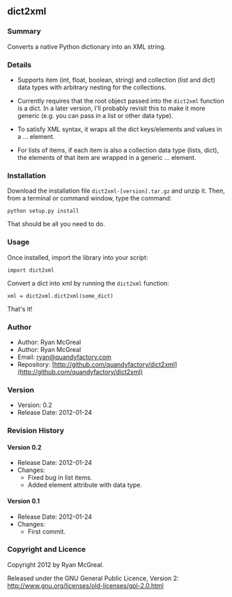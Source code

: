 ## dict2xml

### Summary

Converts a native Python dictionary into an XML string. 

### Details

* Supports item (int, float, boolean, string) and collection (list and dict) data types with arbitrary nesting for the collections.

* Currently requires that the root object passed into the `dict2xml` function is a dict. In a later version, I'll probably revisit this to make it more generic (e.g. you can pass in a list or other data type).

* To satisfy XML syntax, it wraps all the dict keys/elements and values in a <root> ... </root> element.

* For lists of items, if each item is also a collection data type (lists, dict), the elements of that item are wrapped in a generic <item> ... </item> element.

### Installation

Download the installation file `dict2xml-[version].tar.gz` and unzip it. Then, from a terminal or command window, type the command:

    python setup.py install
    
That should be all you need to do.

### Usage

Once installed, import the library into your script:

    import dict2xml

Convert a dict into xml by running the `dict2xml` function:

    xml = dict2xml.dict2xml(some_dict)

That's it!

### Author

* Author: Ryan McGreal
* Author: Ryan McGreal
* Email: [ryan@quandyfactory.com](mailto:ryan@quandyfactory.com)
* Repository: [http://github.com/quandyfactory/dict2xml](http://github.com/quandyfactory/dict2xml)

### Version

* Version: 0.2
* Release Date: 2012-01-24

### Revision History


#### Version 0.2

* Release Date: 2012-01-24
* Changes: 
    * Fixed bug in list items.
    * Added element attribute with data type.

#### Version 0.1

* Release Date: 2012-01-24
* Changes: 
    * First commit.


### Copyright and Licence

Copyright 2012 by Ryan McGreal. 

Released under the GNU General Public Licence, Version 2:  
<http://www.gnu.org/licenses/old-licenses/gpl-2.0.html>


